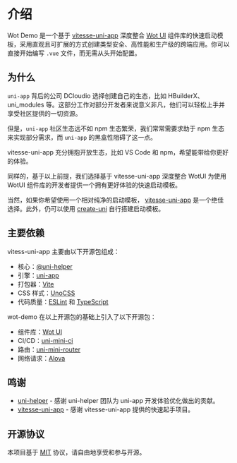 # 介绍

Wot Demo 是一个基于 [vitesse-uni-app](https://github.com/uni-helper/vitesse-uni-app) 深度整合 [Wot UI](https://github.com/Moonofweisheng/wot-design-uni) 组件库的快速启动模板，采用直观且可扩展的方式创建类型安全、高性能和生产级的跨端应用。你可以直接开始编写 `.vue` 文件，而无需从头开始配置。

## 为什么

`uni-app` 背后的公司 DCloudio 选择创建自己的生态，比如 HBuilderX、uni_modules 等。这部分工作对部分开发者来说意义非凡，他们可以轻松上手并享受社区提供的一切资源。

但是，`uni-app` 社区生态远不如 npm 生态繁荣，我们常常需要求助于 npm 生态来实现部分需求，而 `uni-app` 的黑盒性阻碍了这一点。

vitesse-uni-app 充分拥抱开放生态，比如 VS Code 和 npm，希望能带给你更好的体验。

同样的，基于以上前提，我们选择基于 vitesse-uni-app 深度整合 WotUI 为使用 WotUI 组件库的开发者提供一个拥有更好体验的快速启动模板。

当然，如果你希望使用一个相对纯净的启动模板， [vitesse-uni-app](https://github.com/uni-helper/vitesse-uni-app) 是一个绝佳选择。此外，仍可以使用 [create-uni](https://github.com/uni-helper/create-uni) 自行搭建启动模板。

## 主要依赖

vitess-uni-app 主要由以下开源包组成：

- 核心：[@uni-helper](https://uni-helper.js.org/)
- 引擎：[uni-app](https://github.com/dcloudio/uni-app)
- 打包器：[Vite](http://vite.dev/)
- CSS 样式：[UnoCSS](https://unocss.dev/)
- 代码质量：[ESLint](https://github.com/uni-helper/eslint-config) 和 [TypeScript](https://www.typescriptlang.org/)

wot-demo 在以上开源包的基础上引入了以下开源包：
- 组件库：[Wot UI](https://github.com/Moonofweisheng/wot-design-uni)
- CI/CD：[uni-mini-ci](https://github.com/Moonofweisheng/uni-mini-ci)
- 路由：[uni-mini-router](https://github.com/Moonofweisheng/uni-mini-router)
- 网络请求：[Alova](https://github.com/alovajs/alova)

## 鸣谢

- [uni-helper](https://github.com/uni-helper) - 感谢 uni-helper 团队为 uni-app 开发体验优化做出的贡献。
- [vitesse-uni-app](https://github.com/uni-helper/vitesse-uni-app) - 感谢 vitesse-uni-app 提供的快速起手项目。

## 开源协议

本项目基于 [MIT](https://zh.wikipedia.org/wiki/MIT%E8%A8%B1%E5%8F%AF%E8%AD%89) 协议，请自由地享受和参与开源。


